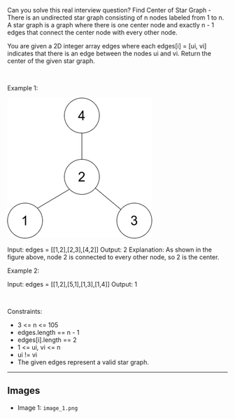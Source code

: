 Can you solve this real interview question? Find Center of Star Graph - There is an undirected star graph consisting of n nodes labeled from 1 to n. A star graph is a graph where there is one center node and exactly n - 1 edges that connect the center node with every other node.

You are given a 2D integer array edges where each edges[i] = [ui, vi] indicates that there is an edge between the nodes ui and vi. Return the center of the given star graph.

 

Example 1:

![Example 1](./image_1.png)


Input: edges = [[1,2],[2,3],[4,2]]
Output: 2
Explanation: As shown in the figure above, node 2 is connected to every other node, so 2 is the center.


Example 2:


Input: edges = [[1,2],[5,1],[1,3],[1,4]]
Output: 1


 

Constraints:

 * 3 <= n <= 105
 * edges.length == n - 1
 * edges[i].length == 2
 * 1 <= ui, vi <= n
 * ui != vi
 * The given edges represent a valid star graph.

---

## Images

- Image 1: `image_1.png`
